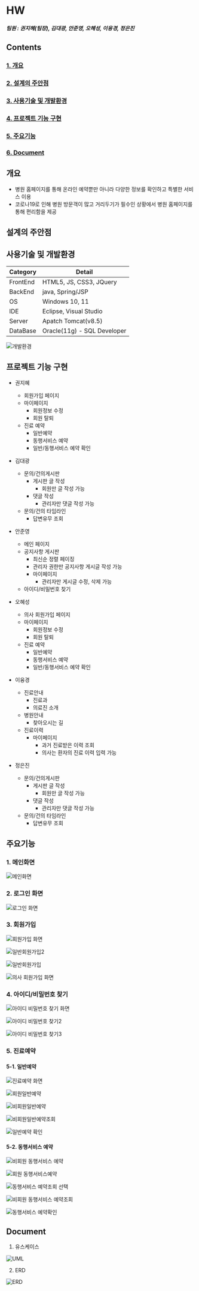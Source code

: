 # HW
##### 팀원 : 권지혜(팀장), 김대광, 안준영, 오혜성, 이융경, 정은진


## Contents
### [1. 개요](#개요)
### [2. 설계의 주안점](#설계의주안점)
### [3. 사용기술 및 개발환경](#사용기술및개발환경)
### [4. 프로젝트 기능 구현](#프로젝트기능구현)
### [5. 주요기능](#주요기능)
### [6. Document](#Document)


## 개요
* 병원 홈페이지를 통해 온라인 예약뿐만 아니라 다양한 정보를 확인하고 특별한 서비스 이용
* 코로나19로 인해 병원 방문객이 많고 거리두기가 필수인 상황에서 병원 홈페이지를 통해 편리함을 제공

## 설계의 주안점

## 사용기술 및 개발환경
|Category | Detail |
| ------- | ------ |
| FrontEnd | HTML5, JS, CSS3, JQuery |
| BackEnd  | java, Spring/JSP |
| OS       | Windows 10, 11 |
| IDE      | Eclipse, Visual Studio |
| Server   | Apatch Tomcat(v8.5) |
| DataBase | Oracle(11g) - SQL Developer |

![개발환경](https://user-images.githubusercontent.com/56354642/157645005-18e1c0ee-df0c-44ca-9d7d-4907eb3c25c1.PNG)


## 프로젝트 기능 구현
* 권지혜
  + 회원가입 페이지
  + 마이페이지
    + 회원정보 수정
    + 회원 탈퇴
  + 진료 예약
    + 일반예약
    + 동행서비스 예약
    + 일반/동행서비스 예약 확인

* 김대광
  + 문의/건의게시판
    + 게시판 글 작성
      + 회원만 글 작성 가능
    + 댓글 작성
      + 관리자만 댓글 작성 가능
  + 문의/건의 타임라인
    +  답변유무 조회
 
* 안준영
  + 메인 페이지
  + 공지사항 게시판
    + 최신순 정렬 페이징
    + 관리자 권한만 공지사항 게시글 작성 가능
    + 마이페이지
       + 관리자만 게시글 수정, 삭제 가능
  + 아이디/비밀번호 찾기

* 오혜성
   + 의사 회원가입 페이지
   + 마이페이지
      + 회원정보 수정
      + 회원 탈퇴
   + 진료 예약
      + 일반예약
      + 동행서비스 예약
      + 일반/동행서비스 예약 확인


* 이융경
   + 진료안내
      + 진료과
      + 의료진 소개
   + 병원안내
      + 찾아오시는 길
   + 진료이력
      + 마이페이지
        + 과거 진료받은 이력 조회
        + 의사는 환자의 진료 이력 입력 가능


 * 정은진
    + 문의/건의게시판
      + 게시판 글 작성
        + 회원만 글 작성 가능
      + 댓글 작성
        + 관리자만 댓글 작성 가능
    + 문의/건의 타임라인
      +  답변유무 조회       


## 주요기능

### 1. 메인화면
![메인화면](https://user-images.githubusercontent.com/56354642/157616972-3f0724b1-9d69-4d78-802a-0093c924cc84.PNG)

### 2. 로그인 화면
![로그인 화면](https://user-images.githubusercontent.com/56354642/157618338-d696f48c-0929-4095-8f23-e7f16fc7da00.PNG)

### 3. 회원가입
![회원가입 화면](https://user-images.githubusercontent.com/56354642/157618636-e7ccb7e0-c365-4042-a9ab-acf3ae91cf85.PNG)

![일반회원가입2](https://user-images.githubusercontent.com/56354642/157619204-a195cfcb-f29c-4559-a5f3-6e211a24b80c.PNG)

![일반회원가입](https://user-images.githubusercontent.com/56354642/157618847-9904bd1b-ae28-4927-b147-bf628ec680b4.PNG)

![의사 회원가입 화면](https://user-images.githubusercontent.com/56354642/157620565-1db17790-2b34-4ae7-a8ce-c40541208683.PNG)

### 4. 아이디/비밀번호 찾기
![아이디 비밀번호 찾기 화면](https://user-images.githubusercontent.com/56354642/157621045-9c404c30-083d-4085-83f2-5572b7dec6de.PNG)

![아이디 비밀번호 찾기2](https://user-images.githubusercontent.com/56354642/157621733-32de9487-838a-4a8f-ae2b-6c2b289de4a5.PNG)

![아이디 비밀번호 찾기3](https://user-images.githubusercontent.com/56354642/157621781-386ead6f-4db9-4ec8-90d2-381f8c7bb283.PNG)

### 5. 진료예약

#### 5-1. 일반예약
![진료예약 화면](https://user-images.githubusercontent.com/56354642/157622687-2572bd44-ccdd-4ebe-ac4b-58d6ae8362de.PNG)

![회원일반예약](https://user-images.githubusercontent.com/56354642/157630197-c11f08ef-59d9-48e9-8fe2-cb0f3e9f43be.PNG)

![비회원일반예약 ](https://user-images.githubusercontent.com/56354642/157622734-9bfa2fe9-b580-4477-a7db-83eb83e2ecc6.PNG)

![비회원일반예약조회](https://user-images.githubusercontent.com/56354642/157630755-c6bd99ba-2aa4-43f5-b493-66d6bfa0b719.PNG)

![일반예약 확인](https://user-images.githubusercontent.com/56354642/157625190-247c23e4-7b38-4a93-83f2-c11dc266faaf.PNG)

#### 5-2. 동행서비스 예약


![비회원 동행서비스 예약](https://user-images.githubusercontent.com/56354642/157630876-5d21d947-8229-4876-a892-a030581bf88a.PNG)

![회원 동행서비스예약](https://user-images.githubusercontent.com/56354642/157632172-f3df26a6-3583-44ff-a248-b0daf6415bb5.PNG)

![동행서비스 예약조회 선택](https://user-images.githubusercontent.com/56354642/157634539-b2b92158-b05d-4756-82aa-36bd17c51d92.PNG)


![비회원 동행서비스 예약조회](https://user-images.githubusercontent.com/56354642/157633816-96ef25ab-85a1-4427-8d5a-3dd877452d7a.PNG)


![동행서비스 예약확인](https://user-images.githubusercontent.com/56354642/157632922-4edadf2d-89f9-4fca-b6fe-a6bc47125f1b.PNG)




## Document

1. 유스케이스

![UML](https://user-images.githubusercontent.com/56354642/157690257-56a9372b-7405-4c17-b734-712b13e12e91.PNG)


2. ERD

![ERD](https://user-images.githubusercontent.com/56354642/157687792-e3119771-d33c-45c5-bc64-86c413a2198d.PNG)
